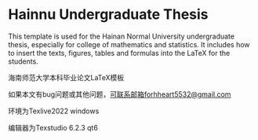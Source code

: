 # Hainnu Undergraduate Thesis
This template is used for the Hainan Normal University undergraduate thesis, especially for college of mathematics and statistics. It includes how to insert the texts, figures, tables and formulas into the LaTeX for the students.

海南师范大学本科毕业论文LaTeX模板

如果本文有bug问题或其他问题，可联系邮箱forhheart5532@gmail.com

环境为Texlive2022 windows

编辑器为Texstudio 6.2.3 qt6
